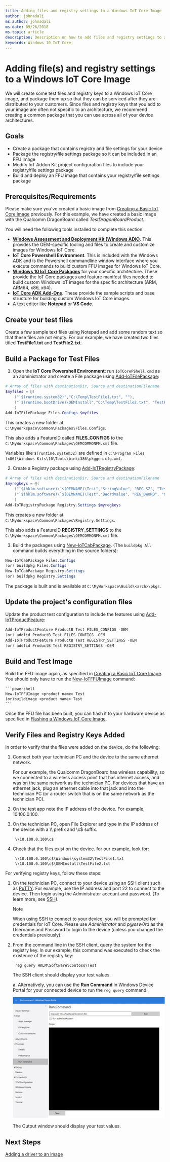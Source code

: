 ```yaml
---
title: Adding files and registry settings to a Windows IoT Core Image
author: johnadali
ms.author: johnadali
ms.date: 09/26/2018 
ms.topic: article 
description: Description on how to add files and registry settings to a Windows IoT Core Image
keywords: Windows 10 IoT Core, 
---
```


# Adding file(s) and registry settings to a Windows IoT Core Image
We will create some test files and registry keys to a Windows IoT Core image, and package them up so that they can be serviced after they are distributed to your customers. Since files and registry keys that you add to your image are often not specific to an architecture, we recommend creating a common package that you can use across all of your device architectures.

## Goals
* Create a package that contains registry and file settings for your device
* Package the registry/file settings package so it can be included in an FFU image
* Modify IoT Addon Kit project configuration files to include your registry/file settings package
* Build and deploy an FFU image that contains your registry/file settings package

## Prerequisites/Requirements
Please make sure you've created a basic image from [Creating a Basic IoT Core Image](04-CreateBasicImage.md) previously. For this example, we have created a basic image with the Qualcomm DragonBoard called *TestDragonBoardProduct*.

You will need the following tools installed to complete this section:
* **[Windows Assessment and Deployment Kit (Windows ADK)](https://docs.microsoft.com/windows-hardware/get-started/adk-install#winADK)**. This provides the OEM-specific tooling and files to create and customize images for Windows IoT Core.
* **IoT Core Powershell Environment**. This is included with the Windows ADK and is the Powershell commandline window interface where you execute commands to build custom FFU images for Windows IoT Core.
* **[Windows 10 IoT Core Packages](https://www.microsoft.com/en-us/software-download/windows10iotcore)** for your specific architecture. These provide the IoT Core packages and feature manifest files needed to build custom Windows IoT images for the specific architecture (ARM, ARM64, x86, x64).
* **[IoT Core ADK Add-Ons](https://github.com/ms-iot/iot-adk-addonkit/)**. These provide the sample scripts and base structure for building custom Windows IoT Core images.
* A text editor like **Notepad** or **VS Code**.

## Create your test files
Create a few sample text files using Notepad and add some random text so that these files are not empty. For our example, we have created two files titled **TestFile1.txt** and **TestFile2.txt**.



## Build a Package for Test Files
1. Open the **IoT Core Powershell Environment**: run `IoTCorePShell.cmd` as an administrator and create a File package using [Add-IoTFilePackage](https://github.com/ms-iot/iot-adk-addonkit/blob/master/Tools/IoTCoreImaging/Docs/Add-IoTFilePackage.md):

```powershell
# Array of files with destinationDir, Source and destinationFilename
$myfiles = @(
    ("`$(runtime.system32)","C:\Temp\TestFile1.txt", ""),        
    ("`$(runtime.bootDrive)\OEMInstall","C:\Temp\TestFile2.txt", "TestFile2.txt")
    )
Add-IoTFilePackage Files.Configs $myfiles
```

This creates a new folder at `C:\MyWorkspace\Common\Packages\Files.Configs`.

This also adds a FeatureID called **FILES_CONFIGS** to the `C:\MyWorkspace\Common\Packages\OEMCOMMONFM.xml` file.

Variables like `$(runtime.system32)` are defined in `C:\Program Files (x86)\Windows Kits\10\Tools\bin\i386\pkggen.cfg.xml`.

2. Create a Registry package using [Add-IoTRegistryPackage](https://github.com/ms-iot/iot-adk-addonkit/blob/master/Tools/IoTCoreImaging/Docs/Add-IoTRegistryPackage.md):

```powershell
# Array of files with destinationDir, Source and destinationFilename
$myregkeys = @(
    ("`$(hklm.software)\`$(OEMNAME)\Test","StringValue", "REG_SZ", "Test string"),
    ("`$(hklm.software)\`$(OEMNAME)\Test","DWordValue", "REG_DWORD", "0x12AB34CD")
    )
Add-IoTRegistryPackage Registry.Settings $myregkeys
```

This creates a new folder at `C:\MyWorkspace\Common\Packages\Registry.Settings`.

This also adds a FeatureID **REGISTRY_SETTINGS** to the `C:\MyWorkspace\Common\Packages\OEMCOMMONFM.xml` file.

3. Build the packages using [New-IoTCabPackage](https://github.com/ms-iot/iot-adk-addonkit/blob/master/Tools/IoTCoreImaging/Docs/New-IoTCabPackage.md). (The `buildpkg All` command builds everything in the source folders):

```powershell
New-IoTCabPackage Files.Configs
(or) buildpkg Files.Configs
New-IoTCabPackage Registry.Settings
(or) buildpkg Registry.Settings
```

The package is built and is available at `C:\MyWorkspace\Build\<arch>\pkgs`.

## Update the project's configuration files
Update the product test configuration to include the features using [Add-IoTProductFeature](https://github.com/ms-iot/iot-adk-addonkit/blob/master/Tools/IoTCoreImaging/Docs/Add-IoTProductFeature.md):

```powershell
Add-IoTProductFeature ProductB Test FILES_CONFIGS -OEM
(or) addfid ProductB Test FILES_CONFIGS -OEM
Add-IoTProductFeature ProductB Test REGISTRY_SETTINGS -OEM
(or) addfid ProductB Test REGISTRY_SETTINGS -OEM
```
## Build and Test Image
Build the FFU image again, as specified in [Creating a Basic IoT Core Image](04-CreateBasicImage.md). You should only have to run the [New-IoTFFUImage](https://github.com/ms-iot/iot-adk-addonkit/blob/master/Tools/IoTCoreImaging/Docs/New-IoTFFUImage.md) command:

    ```powershell
    New-IoTFFUImage <product name> Test
    (or)buildimage <product name> Test 
    ```
Once the FFU file has been built, you can flash it to your hardware device as specified in [Flashing a Windows IoT Core Image](05-FlashingImage.md).

## Verify Files and Registry Keys Added
In order to verify that the files were added on the device, do the following:

1. Connect both your technician PC and the device to the same ethernet network.

   For our example, the Qualcomm DragonBoard has wireless capability, so we connected to a wireless access point that has internet access, and was on the same network as the technician PC. For devices that have an ethernet jack, plug an ethernet cable into that jack and into the technician PC (or a router switch that is on the same network as the technician PC). 

2. On the test app note the IP address of the device. For example, 10.100.0.100.
3. On the technician PC, open File Explorer and type in the IP address of the device with a \\\ prefix and \c$ suffix.

        \\10.100.0.100\c$

4. Check that the files exist on the device. for our example, look for:

        \\10.100.0.100\c$\Windows\system32\TestFile1.txt
        \\10.100.0.100\c$\OEMInstall\TestFile2.txt

For verifying registry keys, follow these steps:

1. On the technician PC, connect to your device using an SSH client such as [PuTTY](https://www.putty.org/). For example, use the IP address and port 22 to connect to the device. Then login using the Administrator account and password. (To learn more, see [SSH](https://docs.microsoft.com/windows/iot-core/connect-your-device/SSH)).

    > [!NOTE]
    > When using SSH to connect to your device, you will be prompted for credentials for IoT Core. Please use *Administrator* and *p@ssw0rd* as the Username and Password to login to the device (unless you changed the credentials previously). 

2. From the command line in the SSH client, query the system for the registry key. In our example, this command was executed to check the existence of the registry key:

        reg query HKLM\Software\Contoso\Test

   The SSH client should display your test values.

   a. Alternatively, you can use the **Run Command** in Windows Device Portal for your connected device to run the `reg query` command.

   ![Dashboard screenshot](../media/ManufacturingGuide/WindowsDevicePortalRunCommand.jpg)

   The Output window should display your test values.

## Next Steps
[Adding a driver to an image](06d-AddingDrivers.md)


